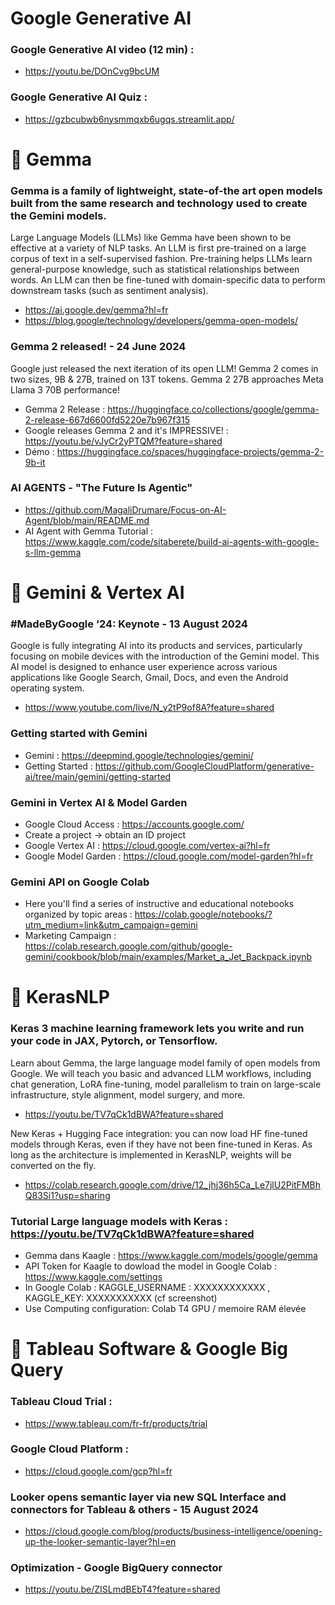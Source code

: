 # Google Generative AI 

### Google Generative AI video (12 min) : 
- https://youtu.be/DOnCvg9bcUM 

### Google Generative AI Quiz : 
- https://gzbcubwb6nysmmqxb6ugqs.streamlit.app/


# 🚀 Gemma 

### Gemma is a family of lightweight, state-of-the art open models built from the same research and technology used to create the Gemini models.
Large Language Models (LLMs) like Gemma have been shown to be effective at a variety of NLP tasks. An LLM is first pre-trained on a large corpus of text in a self-supervised fashion. Pre-training helps LLMs learn general-purpose knowledge, such as statistical relationships between words. An LLM can then be fine-tuned with domain-specific data to perform downstream tasks (such as sentiment analysis).
- https://ai.google.dev/gemma?hl=fr
- https://blog.google/technology/developers/gemma-open-models/

### Gemma 2 released! - 24 June 2024
Google just released the next iteration of its open LLM! Gemma 2 comes in two sizes, 9B & 27B, trained on 13T tokens. Gemma 2 27B approaches Meta Llama 3 70B performance!
- Gemma 2 Release : https://huggingface.co/collections/google/gemma-2-release-667d6600fd5220e7b967f315
- Google releases Gemma 2 and it's IMPRESSIVE! : https://youtu.be/vJyCr2yPTQM?feature=shared
- Démo : https://huggingface.co/spaces/huggingface-projects/gemma-2-9b-it

### AI AGENTS - "The Future Is Agentic"
- https://github.com/MagaliDrumare/Focus-on-AI-Agent/blob/main/README.md
- AI Agent with Gemma Tutorial : https://www.kaggle.com/code/sitaberete/build-ai-agents-with-google-s-llm-gemma


# 🚀  Gemini & Vertex AI 

### #MadeByGoogle ‘24: Keynote - 13 August 2024
Google is fully integrating AI into its products and services, particularly focusing on mobile devices with the introduction of the Gemini model. This AI model is designed to enhance user experience across various applications like Google Search, Gmail, Docs, and even the Android operating system.
- https://www.youtube.com/live/N_y2tP9of8A?feature=shared

### Getting started with Gemini 
- Gemini :  https://deepmind.google/technologies/gemini/
- Getting Started : https://github.com/GoogleCloudPlatform/generative-ai/tree/main/gemini/getting-started

### Gemini in Vertex AI & Model Garden 
- Google Cloud Access  : https://accounts.google.com/
- Create a project -> obtain an ID project
- Google Vertex AI : https://cloud.google.com/vertex-ai?hl=fr
- Google Model Garden : https://cloud.google.com/model-garden?hl=fr

### Gemini API on Google Colab 
- Here you'll find a series of instructive and educational notebooks organized by topic areas :  https://colab.google/notebooks/?utm_medium=link&utm_campaign=gemini
- Marketing Campaign : https://colab.research.google.com/github/google-gemini/cookbook/blob/main/examples/Market_a_Jet_Backpack.ipynb

# 🚀  KerasNLP 
### Keras 3 machine learning framework lets you write and run your code in JAX, Pytorch, or Tensorflow. 
Learn about Gemma, the large language model family of open models from Google. We will teach you basic and advanced LLM workflows, including chat generation, LoRA fine-tuning, model parallelism to train on large-scale infrastructure, style alignment, model surgery, and more.
- https://youtu.be/TV7qCk1dBWA?feature=shared

New Keras + Hugging Face integration: you can now load HF fine-tuned models through Keras, even if they have not been fine-tuned in Keras. As long as the architecture is implemented in KerasNLP, weights will be converted on the fly.
- https://colab.research.google.com/drive/12_jhj36h5Ca_Le7jlU2PitFMBhQ83Si1?usp=sharing

### Tutorial Large language models with Keras : https://youtu.be/TV7qCk1dBWA?feature=shared
- Gemma dans Kaagle : https://www.kaggle.com/models/google/gemma
- API Token for Kaagle to dowload the model in Google Colab : https://www.kaggle.com/settings
- In Google Colab : KAGGLE_USERNAME : XXXXXXXXXXXX , KAGGLE_KEY: XXXXXXXXXXX (cf screenshot)
- Use Computing configuration: Colab T4 GPU / memoire RAM élevée


 # 🚀  Tableau Software & Google Big Query
### Tableau Cloud Trial :
- https://www.tableau.com/fr-fr/products/trial
### Google Cloud Platform :
- https://cloud.google.com/gcp?hl=fr
### Looker opens semantic layer via new SQL Interface and connectors for Tableau & others - 15 August 2024
- https://cloud.google.com/blog/products/business-intelligence/opening-up-the-looker-semantic-layer?hl=en
### Optimization - Google BigQuery connector
- https://youtu.be/ZISLmdBEbT4?feature=shared


  

  
